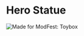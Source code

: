 # Hero Statue


![Made for ModFest: Toybox](https://raw.githubusercontent.com/ModFest/art/refs/heads/v2/badge/svg/toybox/cozy.svg)  
